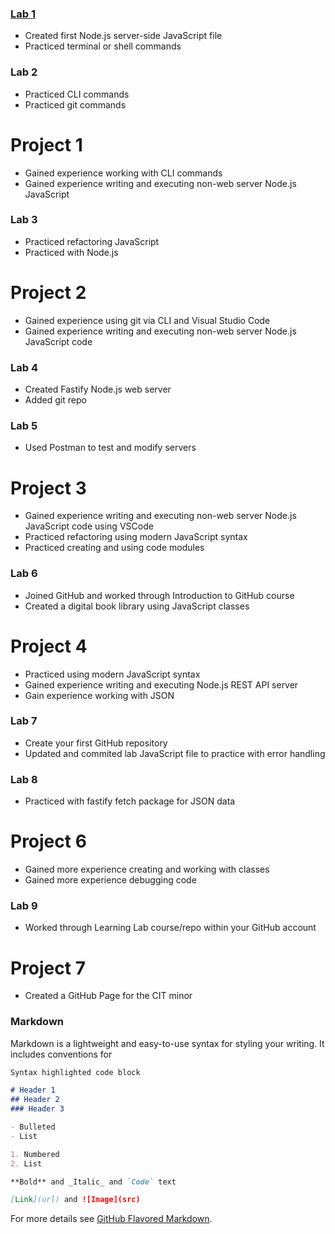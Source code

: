 ### [Lab 1](https://ddebacker-school.github.io/cit281-lab1/)
- Created first Node.js server-side JavaScript file
- Practiced terminal or shell commands

### Lab 2
- Practiced CLI commands
- Practiced git commands

# Project 1 
- Gained experience working with CLI commands
- Gained experience writing and executing non-web server Node.js JavaScript

### Lab 3
- Practiced refactoring JavaScript
- Practiced with Node.js

# Project 2
- Gained experience using git via CLI and Visual Studio Code
- Gained experience writing and executing non-web server Node.js JavaScript code

### Lab 4
- Created Fastify Node.js web server
- Added git repo

### Lab 5
- Used Postman to test and modify servers

# Project 3
- Gained experience writing and executing non-web server Node.js JavaScript code using VSCode
- Practiced refactoring using modern JavaScript syntax
- Practiced creating and using code modules

### Lab 6
- Joined GitHub and worked through Introduction to GitHub course
- Created a digital book library using JavaScript classes

# Project 4
- Practiced using modern JavaScript syntax
- Gained experience writing and executing Node.js REST API server
- Gain experience working with JSON

### Lab 7
- Create your first GitHub repository
- Updated and commited lab JavaScript file to practice with error handling

### Lab 8
- Practiced with fastify fetch package for JSON data

# Project 6
- Gained more experience creating and working with classes
- Gained more experience debugging code

### Lab 9
-  Worked through Learning Lab course/repo within your GitHub account

# Project 7
- Created a GitHub Page for the CIT minor

### Markdown

Markdown is a lightweight and easy-to-use syntax for styling your writing. It includes conventions for

```markdown
Syntax highlighted code block

# Header 1
## Header 2
### Header 3

- Bulleted
- List

1. Numbered
2. List

**Bold** and _Italic_ and `Code` text

[Link](url) and ![Image](src)
```

For more details see [GitHub Flavored Markdown](https://guides.github.com/features/mastering-markdown/).
